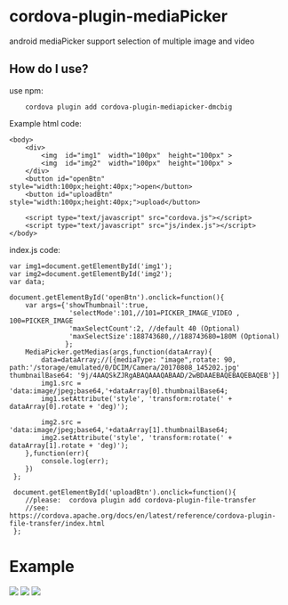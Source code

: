 # cordova-plugin-mediaPicker
android  mediaPicker support  selection of multiple image and video 

How do I use?
-------------------

use npm:

```npm
    cordova plugin add cordova-plugin-mediapicker-dmcbig
```
Example
html code:

    <body>
        <div>
            <img  id="img1"  width="100px"  height="100px" >
            <img  id="img2"  width="100px"  height="100px" >
        </div>
        <button id="openBtn" style="width:100px;height:40px;">open</button>
        <button id="uploadBtn" style="width:100px;height:40px;">upload</button>

        <script type="text/javascript" src="cordova.js"></script>
        <script type="text/javascript" src="js/index.js"></script>
    </body>

index.js code:

    var img1=document.getElementById('img1');
    var img2=document.getElementById('img2');
    var data;

    document.getElementById('openBtn').onclick=function(){
        var args={'showThumbnail':true,
                   'selectMode':101,//101=PICKER_IMAGE_VIDEO , 100=PICKER_IMAGE
                   'maxSelectCount':2, //default 40 (Optional)
                   'maxSelectSize':188743680,//188743680=180M (Optional)
                  };
        MediaPicker.getMedias(args,function(dataArray){
            data=dataArray;//[{mediaType: "image",rotate: 90, path:'/storage/emulated/0/DCIM/Camera/20170808_145202.jpg' thumbnailBase64: '9j/4AAQSkZJRgABAQAAAQABAAD/2wBDAAEBAQEBAQEBAQEB'}]
            img1.src = 'data:image/jpeg;base64,'+dataArray[0].thumbnailBase64;
            img1.setAttribute('style', 'transform:rotate(' + dataArray[0].rotate + 'deg)');

            img2.src = 'data:image/jpeg;base64,'+dataArray[1].thumbnailBase64;
            img2.setAttribute('style', 'transform:rotate(' + dataArray[1].rotate + 'deg)');
        },function(err){
            console.log(err);
        })
     };

     document.getElementById('uploadBtn').onclick=function(){
        //please:  cordova plugin add cordova-plugin-file-transfer
        //see:  https://cordova.apache.org/docs/en/latest/reference/cordova-plugin-file-transfer/index.html
     };



# Example
![](https://github.com/dmcBig/MediaPickerPoject/blob/master/Screenshots/Screenshots1.png)
![](https://github.com/dmcBig/MediaPickerPoject/blob/master/Screenshots/Screenshots2.png)
![](https://github.com/dmcBig/MediaPickerPoject/blob/master/Screenshots/Screenshots3.png)
